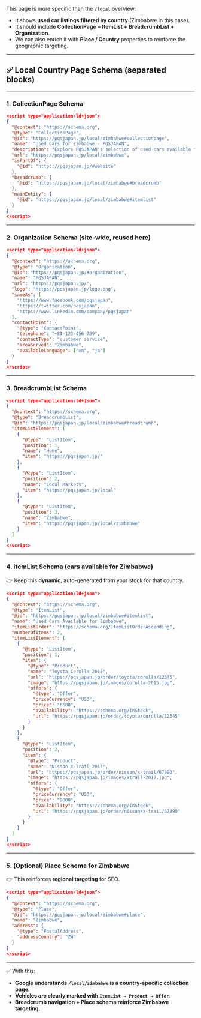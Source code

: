This page is more specific than the `/local` overview:

* It shows **used car listings filtered by country** (Zimbabwe in this case).
* It should include **CollectionPage + ItemList + BreadcrumbList + Organization**.
* We can also enrich it with **Place / Country** properties to reinforce the geographic targeting.

---

## ✅ Local Country Page Schema (separated blocks)

---

### **1. CollectionPage Schema**

```json
<script type="application/ld+json">
{
  "@context": "https://schema.org",
  "@type": "CollectionPage",
  "@id": "https://pqsjapan.jp/local/zimbabwe#collectionpage",
  "name": "Used Cars for Zimbabwe - PQSJAPAN",
  "description": "Explore PQSJAPAN's selection of used cars available for export to Zimbabwe. Browse Toyota, Nissan, Honda and other top brands ready for import.",
  "url": "https://pqsjapan.jp/local/zimbabwe",
  "isPartOf": {
    "@id": "https://pqsjapan.jp/#website"
  },
  "breadcrumb": {
    "@id": "https://pqsjapan.jp/local/zimbabwe#breadcrumb"
  },
  "mainEntity": {
    "@id": "https://pqsjapan.jp/local/zimbabwe#itemlist"
  }
}
</script>
```

---

### **2. Organization Schema (site-wide, reused here)**

```json
<script type="application/ld+json">
{
  "@context": "https://schema.org",
  "@type": "Organization",
  "@id": "https://pqsjapan.jp/#organization",
  "name": "PQSJAPAN",
  "url": "https://pqsjapan.jp/",
  "logo": "https://pqsjapan.jp/logo.png",
  "sameAs": [
    "https://www.facebook.com/pqsjapan",
    "https://twitter.com/pqsjapan",
    "https://www.linkedin.com/company/pqsjapan"
  ],
  "contactPoint": {
    "@type": "ContactPoint",
    "telephone": "+81-123-456-789",
    "contactType": "customer service",
    "areaServed": "Zimbabwe",
    "availableLanguage": ["en", "ja"]
  }
}
</script>
```

---

### **3. BreadcrumbList Schema**

```json
<script type="application/ld+json">
{
  "@context": "https://schema.org",
  "@type": "BreadcrumbList",
  "@id": "https://pqsjapan.jp/local/zimbabwe#breadcrumb",
  "itemListElement": [
    {
      "@type": "ListItem",
      "position": 1,
      "name": "Home",
      "item": "https://pqsjapan.jp/"
    },
    {
      "@type": "ListItem",
      "position": 2,
      "name": "Local Markets",
      "item": "https://pqsjapan.jp/local"
    },
    {
      "@type": "ListItem",
      "position": 3,
      "name": "Zimbabwe",
      "item": "https://pqsjapan.jp/local/zimbabwe"
    }
  ]
}
</script>
```

---

### **4. ItemList Schema (cars available for Zimbabwe)**

👉 Keep this **dynamic**, auto-generated from your stock for that country.

```json
<script type="application/ld+json">
{
  "@context": "https://schema.org",
  "@type": "ItemList",
  "@id": "https://pqsjapan.jp/local/zimbabwe#itemlist",
  "name": "Used Cars Available for Zimbabwe",
  "itemListOrder": "https://schema.org/ItemListOrderAscending",
  "numberOfItems": 2,
  "itemListElement": [
    {
      "@type": "ListItem",
      "position": 1,
      "item": {
        "@type": "Product",
        "name": "Toyota Corolla 2015",
        "url": "https://pqsjapan.jp/order/toyota/corolla/12345",
        "image": "https://pqsjapan.jp/images/corolla-2015.jpg",
        "offers": {
          "@type": "Offer",
          "priceCurrency": "USD",
          "price": "6500",
          "availability": "https://schema.org/InStock",
          "url": "https://pqsjapan.jp/order/toyota/corolla/12345"
        }
      }
    },
    {
      "@type": "ListItem",
      "position": 2,
      "item": {
        "@type": "Product",
        "name": "Nissan X-Trail 2017",
        "url": "https://pqsjapan.jp/order/nissan/x-trail/67890",
        "image": "https://pqsjapan.jp/images/xtrail-2017.jpg",
        "offers": {
          "@type": "Offer",
          "priceCurrency": "USD",
          "price": "9800",
          "availability": "https://schema.org/InStock",
          "url": "https://pqsjapan.jp/order/nissan/x-trail/67890"
        }
      }
    }
  ]
}
</script>
```

---

### **5. (Optional) Place Schema for Zimbabwe**

👉 This reinforces **regional targeting** for SEO.

```json
<script type="application/ld+json">
{
  "@context": "https://schema.org",
  "@type": "Place",
  "@id": "https://pqsjapan.jp/local/zimbabwe#place",
  "name": "Zimbabwe",
  "address": {
    "@type": "PostalAddress",
    "addressCountry": "ZW"
  }
}
</script>
```

---

✅ With this:

* **Google understands `/local/zimbabwe` is a country-specific collection page**.
* **Vehicles are clearly marked with `ItemList → Product → Offer`**.
* **Breadcrumb navigation + Place schema reinforce Zimbabwe targeting**.
